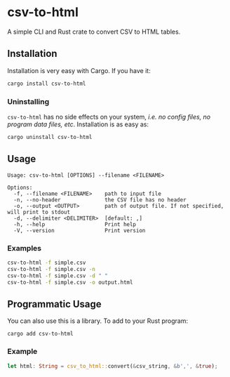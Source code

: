 # csv-to-html

A simple CLI and Rust crate to convert CSV to HTML tables.

## Installation
Installation is very easy with Cargo. If you have it:

```sh
cargo install csv-to-html
```

### Uninstalling
`csv-to-html` has no side effects on your system, _i.e. no config files, no
program data files, etc_. Installation is as easy as:

```sh
cargo uninstall csv-to-html
```

## Usage

```
Usage: csv-to-html [OPTIONS] --filename <FILENAME>

Options:
  -f, --filename <FILENAME>    path to input file
  -n, --no-header              the CSV file has no header
  -o, --output <OUTPUT>        path of output file. If not specified, will print to stdout
  -d, --delimiter <DELIMITER>  [default: ,]
  -h, --help                   Print help
  -V, --version                Print version
```

### Examples
```sh
csv-to-html -f simple.csv
csv-to-html -f simple.csv -n
csv-to-html -f simple.csv -d " "
csv-to-html -f simple.csv -o output.html
```

## Programmatic Usage
You can also use this is a library. To add to your Rust program:
```
cargo add csv-to-html
```

### Example

```rust
let html: String = csv_to_html::convert(&csv_string, &b',', &true);
```
